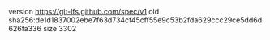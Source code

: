 version https://git-lfs.github.com/spec/v1
oid sha256:de1d1837002ebe7f63d734cf45cff55e9c53b2fda629ccc29ce5dd6d626fa336
size 3302
